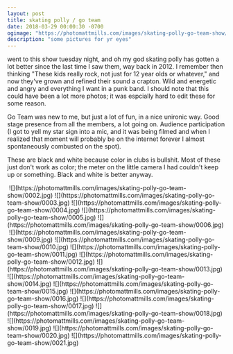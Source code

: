 ```yaml
---
layout: post
title: skating polly / go team
date: 2018-03-29 00:00:30 -0700
ogimage: "https://photomattmills.com/images/skating-polly-go-team-show/0012.jpg"
description: "some pictures for yr eyes"
---
```


went to this show tuesday night, and oh my god skating polly has gotten a lot better since the last time I saw them, way back in 2012. I remember then thinking "These kids really rock, not just for 12 year olds or whatever," and now they've grown and refined their sound a crapton. Wild and energetic and angry and everything I want in a punk band. I should note that this could have been a lot more photos; it was espcially hard to edit these for some reason. 

Go Team was new to me, but just a lot of fun, in a nice unironic way. Good stage presence from all the members, a lot going on. Audience participation (I got to yell my star sign into a mic, and it was being filmed and when I realized that moment will probably be on the internet forever I almost spontaneously combusted on the spot).

These are black and white because color in clubs is bullshit. Most of these just don't work as color; the meter on the little camera I had couldn't keep up or something. Black and white is better anyway. 

<span style="display:block;" class="center">
<img alt="" class="vertical" src="https://photomattmills.com/images/skating-polly-go-team-show/0001.jpg"><span class="caption"></span>
![](https://photomattmills.com/images/skating-polly-go-team-show/0002.jpg)
<span class="caption"></span>
![](https://photomattmills.com/images/skating-polly-go-team-show/0003.jpg)
<span class="caption"></span>
![](https://photomattmills.com/images/skating-polly-go-team-show/0004.jpg)
<span class="caption"></span>
![](https://photomattmills.com/images/skating-polly-go-team-show/0005.jpg)
<span class="caption"></span>
![](https://photomattmills.com/images/skating-polly-go-team-show/0006.jpg)
<span class="caption"></span>
<img alt="" class="vertical" src="https://photomattmills.com/images/skating-polly-go-team-show/0008.jpg">
<span class="caption"></span>
<img alt="" class="vertical" src="https://photomattmills.com/images/skating-polly-go-team-show/0007.jpg">
<span class="caption"></span>
![](https://photomattmills.com/images/skating-polly-go-team-show/0009.jpg)
<span class="caption"></span>
![](https://photomattmills.com/images/skating-polly-go-team-show/0010.jpg)
<span class="caption"></span>
![](https://photomattmills.com/images/skating-polly-go-team-show/0011.jpg)
<span class="caption"></span>
![](https://photomattmills.com/images/skating-polly-go-team-show/0012.jpg)
<span class="caption"></span>
![](https://photomattmills.com/images/skating-polly-go-team-show/0013.jpg)
<span class="caption"></span>
![](https://photomattmills.com/images/skating-polly-go-team-show/0014.jpg)
<span class="caption"></span>
![](https://photomattmills.com/images/skating-polly-go-team-show/0015.jpg)
<span class="caption"></span>
![](https://photomattmills.com/images/skating-polly-go-team-show/0016.jpg)
<span class="caption"></span>
![](https://photomattmills.com/images/skating-polly-go-team-show/0017.jpg)
<span class="caption"></span>
![](https://photomattmills.com/images/skating-polly-go-team-show/0018.jpg)
<span class="caption"></span>
![](https://photomattmills.com/images/skating-polly-go-team-show/0019.jpg)
<span class="caption"></span>
![](https://photomattmills.com/images/skating-polly-go-team-show/0020.jpg)
<span class="caption"></span>
![](https://photomattmills.com/images/skating-polly-go-team-show/0021.jpg)
<span class="caption"></span>
</span>
